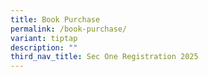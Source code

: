 ```yaml
---
title: Book Purchase
permalink: /book-purchase/
variant: tiptap
description: ""
third_nav_title: Sec One Registration 2025
---
```

